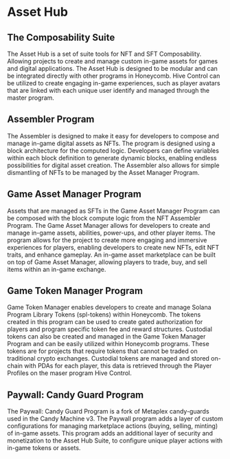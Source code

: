 # Asset Hub
## The Composability Suite
The Asset Hub is a set of suite tools for NFT and SFT Composability. Allowing projects to create and manage custom in-game assets for games and digital applications. The Asset Hub is designed to be modular and can be integrated directly with other programs in Honeycomb. Hive Control can be utilized to create engaging in-game experiences, such as player avatars that are linked with each unique user identify and managed through the master program.
## Assembler Program
The Assembler is designed to make it easy for developers to compose and manage in-game digital assets as NFTs. The program is designed using a block architecture for the computed logic. Developers can define variables within each block definition to generate dynamic blocks, enabling endless possibilities for digital asset creation. The Assembler also allows for simple dismantling of NFTs to be managed by the Asset Manager Program.
## Game Asset Manager Program
Assets that are managed as SFTs in the Game Asset Manager Program can be composed with the block compute logic from the NFT Assembler Program. 
The Game Asset Manager allows for developers to create and manage in-game assets, abilities, power-ups, and other player items. The program allows for the project to create more engaging and immersive experiences for players, enabling developers to create new NFTs, edit NFT traits, and enhance gameplay. An in-game asset marketplace can be built on top of Game Asset Manager, allowing players to trade, buy, and sell items within an in-game exchange.
## Game Token Manager Program
Game Token Manager enables developers to create and manage Solana Program Library Tokens (spl-tokens) within Honeycomb. The tokens created in this program can be used to create gated authorization for players and program specific token fee and reward structures.
Custodial tokens can also be created and managed in the Game Token Manager Program and can be easily utilized within Honeycomb programs. These tokens are for projects that require tokens that cannot be traded on traditional crypto exchanges. Custodial tokens are managed and stored on-chain with PDAs for each player, this data is retrieved through the Player Profiles on the maser program Hive Control.
## Paywall: Candy Guard Program
The Paywall: Candy Guard Program is a fork of Metaplex candy-guards used in the Candy Machine v3. The Paywall program adds a layer of custom configurations for managing marketplace actions (buying, selling, minting) of in-game assets. This program adds an additional layer of security and monetization to the Asset Hub Suite, to configure unique player actions with in-game tokens or assets.
